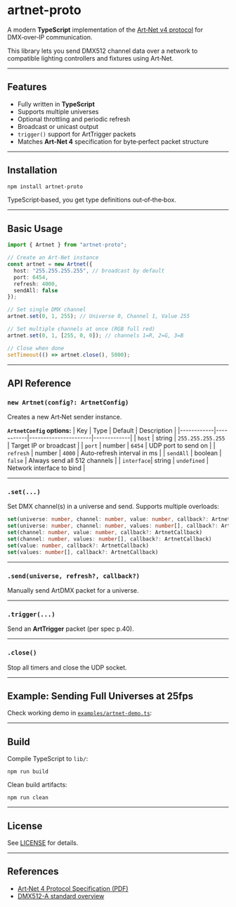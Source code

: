 # artnet-proto

A modern **TypeScript** implementation of the [Art‑Net v4 protocol](https://art-net.org.uk/downloads/art-net.pdf) for DMX‑over‑IP communication.

This library lets you send DMX512 channel data over a network to compatible lighting controllers and fixtures using Art‑Net.

---

## Features

- Fully written in **TypeScript**
- Supports multiple universes
- Optional throttling and periodic refresh
- Broadcast or unicast output
- `trigger()` support for ArtTrigger packets
- Matches **Art‑Net 4** specification for byte‑perfect packet structure

---

## Installation

```bash
npm install artnet-proto
```

TypeScript‑based, you get type definitions out‑of‑the‑box.

---

## Basic Usage

```typeScript
import { Artnet } from "artnet-proto";

// Create an Art-Net instance
const artnet = new Artnet({
  host: "255.255.255.255", // broadcast by default
  port: 6454,
  refresh: 4000,
  sendAll: false
});

// Set single DMX channel
artnet.set(0, 1, 255); // Universe 0, Channel 1, Value 255

// Set multiple channels at once (RGB full red)
artnet.set(0, 1, [255, 0, 0]); // channels 1=R, 2=G, 3=B

// Close when done
setTimeout(() => artnet.close(), 5000);
```

---

## API Reference

### `new Artnet(config?: ArtnetConfig)`

Creates a new Art‑Net sender instance.

**`ArtnetConfig` options:**
| Key | Type | Default | Description |
|------------|-----------|----------------------|-------------|
| `host` | string | `255.255.255.255` | Target IP or broadcast |
| `port` | number | `6454` | UDP port to send on |
| `refresh` | number | `4000` | Auto‑refresh interval in ms |
| `sendAll` | boolean | `false` | Always send all 512 channels |
| `interface`| string | `undefined` | Network interface to bind |

---

### `.set(...)`

Set DMX channel(s) in a universe and send.
Supports multiple overloads:

```typeScript
set(universe: number, channel: number, value: number, callback?: ArtnetCallback)
set(universe: number, channel: number, values: number[], callback?: ArtnetCallback)
set(channel: number, value: number, callback?: ArtnetCallback)
set(channel: number, values: number[], callback?: ArtnetCallback)
set(value: number, callback?: ArtnetCallback)
set(values: number[], callback?: ArtnetCallback)
```

---

### `.send(universe, refresh?, callback?)`

Manually send ArtDMX packet for a universe.

---

### `.trigger(...)`

Send an **ArtTrigger** packet (per spec p.40).

---

### `.close()`

Stop all timers and close the UDP socket.

---

## Example: Sending Full Universes at 25fps

Check working demo in [`examples/artnet-demo.ts`](examples/artnet-demo.ts):

---

## Build

Compile TypeScript to `lib/`:

```
npm run build
```

Clean build artifacts:

```
npm run clean
```

---

## License

See [LICENSE](LICENSE) for details.

---

## References

- [Art‑Net 4 Protocol Specification (PDF)](https://art-net.org.uk/downloads/art-net.pdf)
- [DMX512-A standard overview](https://tsp.esta.org/tsp/documents/published_docs.php)

